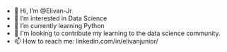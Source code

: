 - 👋 Hi, I’m @Elivan-Jr
- 👀 I’m interested in Data Science
- 🌱 I’m currently learning Python
- 💞️ I'm looking to contribute my learning to the data science community.
- 📫 How to reach me: linkedin.com/in/elivanjunior/
